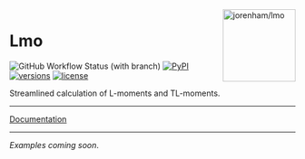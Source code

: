 <!--head-start-->

<img src="https://jorenham.github.io/lmo/static/img.svg" alt="jorenham/lmo" width="128" align="right">

# Lmo

![GitHub Workflow Status (with branch)](https://img.shields.io/github/actions/workflow/status/jorenham/lmo/CI.yml?branch=master&style=flat-square)
[![PyPI](https://img.shields.io/pypi/v/lmo?style=flat-square)](https://pypi.org/project/lmo/)
[![versions](https://img.shields.io/pypi/pyversions/lmo?style=flat-square)](https://github.com/jorenham/lmo)
[![license](https://img.shields.io/github/license/jorenham/lmo?style=flat-square)](https://github.com/jorenham/lmo/blob/master/LICENSE?)


Streamlined calculation of L-moments and TL-moments.

---
<!--head-end-->

[Documentation](https://jorenham.github.io/lmo/)

---

*Examples coming soon*.


